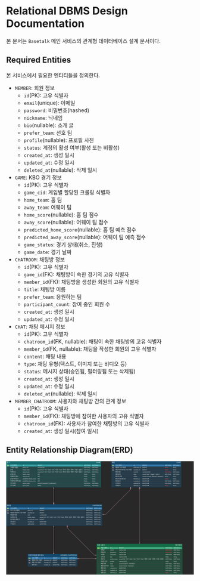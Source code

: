 # Relational DBMS Design Documentation

본 문서는 `Basetalk` 메인 서비스의 관계형 데이터베이스 설계 문서이다.

## Required Entities

본 서비스에서 필요한 엔티티들을 정의한다.

- `MEMBER`: 회원 정보
  - `id`(PK): 고유 식별자
  - `email`(unique): 이메일
  - `password`: 비밀번호(hashed)
  - `nickname`: 닉네임
  - `bio`(nullable): 소개 글
  - `prefer_team`: 선호 팀
  - `profile`(nullable): 프로필 사진
  - `status`: 계정의 활성 여부(활성 또는 비활성)
  - `created_at`: 생성 일시
  - `updated_at`: 수정 일시
  - `deleted_at`(nullable): 삭제 일시
- `GAME`: KBO 경기 정보
  - `id`(PK): 고유 식별자
  - `game_cid`: 게임별 할당된 크롤링 식별자
  - `home_team`: 홈 팀
  - `away_team`: 어웨이 팀
  - `home_score`(nullable): 홈 팀 점수
  - `away_score`(nullable): 어웨이 팀 점수
  - `predicted_home_score`(nullable): 홈 팀 예측 점수
  - `predicted_away_score`(nullable): 어웨이 팀 예측 점수
  - `game_status`: 경기 상태(취소, 진행)
  - `game_date`: 경기 날짜
- `CHATROOM`: 채팅방 정보
  - `id`(PK): 고유 식별자
  - `game_id`(FK): 채팅방이 속한 경기의 고유 식별자
  - `member_id`(FK): 채팅방을 생성한 회원의 고유 식별자
  - `title`: 채팅방 이름
  - `prefer_team`: 응원하는 팀
  - `participant_count`: 참여 중인 회원 수
  - `created_at`: 생성 일시
  - `updated_at`: 수정 일시
- `CHAT`: 채팅 메시지 정보
  - `id`(PK): 고유 식별자
  - `chatroom_id`(FK, nullable): 채팅이 속한 채팅방의 고유 식별자
  - `member_id`(FK, nullable): 채팅을 작성한 회원의 고유 식별자
  - `content`: 채팅 내용
  - `type`: 채팅 유형(텍스트, 이미지 또는 비디오 등)
  - `status`: 메시지 상태(승인됨, 필터링됨 또는 삭제됨)
  - `created_at`: 생성 일시
  - `updated_at`: 수정 일시
  - `deleted_at`(nullable): 삭제 일시
- `MEMBER_CHATROOM`: 사용자와 채팅방 간의 관계 정보
  - `id`(PK): 고유 식별자
  - `member_id`(FK): 채팅방에 참여한 사용자의 고유 식별자
  - `chatroom_id`(FK): 사용자가 참여한 채팅방의 고유 식별자
  - `created_at`: 생성 일시(참여 일시)

## Entity Relationship Diagram(ERD)

![ERD](images/ERD_Basetalk.png)
